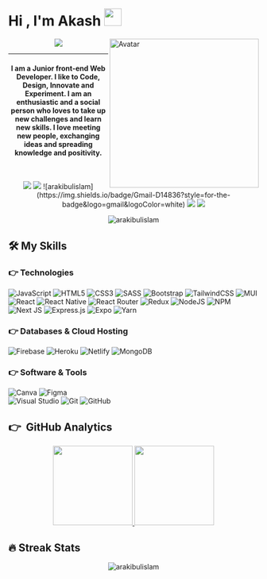 
<h1 align="left">Hi , I'm Akash <img src="https://media.giphy.com/media/hvRJCLFzcasrR4ia7z/giphy.gif" width="35"></h1>

<!-- ## 👋 &nbsp;Hey there! I'm Akash -->
<img alt="Avatar" src="https://instagram.fdac31-1.fna.fbcdn.net/v/t51.2885-15/sh0.08/e35/p750x750/80650065_168451210915450_4172315381014471231_n.jpg?_nc_ht=instagram.fdac31-1.fna.fbcdn.net&_nc_cat=110&_nc_ohc=4bcIfMU5zFEAX_DBX_n&edm=AP_V10EBAAAA&ccb=7-4&oh=6bf5e153adb5c9c8dcab8825fb20abcd&oe=61A4DDAC&_nc_sid=4f375e" width="300em" align="right"/>
<p align="center">
 <a href="https://github.com/arakibulislam/readme-typing-svg"><img src="https://readme-typing-svg.herokuapp.com?color=%23CF690E&size=30&center=true&vCenter=true&width=500&height=30&lines=Web+Developer;Rakibul+Islam+Akash"></a>
</p>
<hr/>
<h4 align="center">I am a Junior front-end Web Developer. I like to Code, Design, Innovate and Experiment. I am an enthusiastic and a social person who loves to take up new challenges and learn new skills. I love meeting new people, exchanging ideas and spreading knowledge and positivity.</h4>
<br>
<p align="center">
<a href="https://www.linkedin.com/in/arakibulislam/"><img src="https://img.shields.io/badge/linkedin-%230077B5.svg?style=for-the-badge&logo=linkedin&logoColor=white"/></a>
<a href="arakibulislam@gmail.com"><img src="https://img.shields.io/badge/Gmail-D14836?style=for-the-badge&logo=gmail&logoColor=white"/></a>
![arakibulislam](https://img.shields.io/badge/Gmail-D14836?style=for-the-badge&logo=gmail&logoColor=white)
<a href="https://www.facebook.com/R.I.Akash/"><img src="https://img.shields.io/badge/Facebook-%231877F2.svg?style=for-the-badge&logo=Facebook&logoColor=white"/></a>
<a href="https://github.com/arakibulislam"><img src="https://img.shields.io/badge/github-%23121011.svg?style=for-the-badge&logo=github&logoColor=white"/></a>
</p>
<p align="center"> <img src="https://komarev.com/ghpvc/?username=arakibulislam&label=Akash's%20Profile%20Views%20&color=dc143c&style=flat-square" alt="arakibulislam" /> </p>

## 🛠️ My Skills

### 👉 Technologies

![JavaScript](https://img.shields.io/badge/javascript-%23323330.svg?style=for-the-badge&logo=javascript&logoColor=%23F7DF1E)
![HTML5](https://img.shields.io/badge/html5-%23E34F26.svg?style=for-the-badge&logo=html5&logoColor=white)
![CSS3](https://img.shields.io/badge/css3-%231572B6.svg?style=for-the-badge&logo=css3&logoColor=white)
![SASS](https://img.shields.io/badge/SASS-hotpink.svg?style=for-the-badge&logo=SASS&logoColor=white)
![Bootstrap](https://img.shields.io/badge/bootstrap-%23563D7C.svg?style=for-the-badge&logo=bootstrap&logoColor=white)
![TailwindCSS](https://img.shields.io/badge/tailwindcss-%2338B2AC.svg?style=for-the-badge&logo=tailwind-css&logoColor=white)
![MUI](https://img.shields.io/badge/MUI-%230081CB.svg?style=for-the-badge&logo=material-ui&logoColor=white)
![React](https://img.shields.io/badge/react-%2320232a.svg?style=for-the-badge&logo=react&logoColor=%2361DAFB)
![React Native](https://img.shields.io/badge/react_native-%2320232a.svg?style=for-the-badge&logo=react&logoColor=%2361DAFB)
![React Router](https://img.shields.io/badge/React_Router-CA4245?style=for-the-badge&logo=react-router&logoColor=white)
![Redux](https://img.shields.io/badge/redux-%23593d88.svg?style=for-the-badge&logo=redux&logoColor=white)
![NodeJS](https://img.shields.io/badge/node.js-6DA55F?style=for-the-badge&logo=node.js&logoColor=white)
![NPM](https://img.shields.io/badge/NPM-%23000000.svg?style=for-the-badge&logo=npm&logoColor=white)
![Next JS](https://img.shields.io/badge/Next-black?style=for-the-badge&logo=next.js&logoColor=white)
![Express.js](https://img.shields.io/badge/express.js-%23404d59.svg?style=for-the-badge&logo=express&logoColor=%2361DAFB)
![Expo](https://img.shields.io/badge/expo-1C1E24?style=for-the-badge&logo=expo&logoColor=#D04A37)
![Yarn](https://img.shields.io/badge/yarn-%232C8EBB.svg?style=for-the-badge&logo=yarn&logoColor=white)

### 👉 Databases & Cloud Hosting

![Firebase](https://img.shields.io/badge/firebase-%23039BE5.svg?style=for-the-badge&logo=firebase)
![Heroku](https://img.shields.io/badge/heroku-%23430098.svg?style=for-the-badge&logo=heroku&logoColor=white)
![Netlify](https://img.shields.io/badge/netlify-%23000000.svg?style=for-the-badge&logo=netlify&logoColor=#00C7B7)
![MongoDB](https://img.shields.io/badge/MongoDB-%234ea94b.svg?style=for-the-badge&logo=mongodb&logoColor=white)

### 👉 Software & Tools

![Canva](https://img.shields.io/badge/Canva-%2300C4CC.svg?style=for-the-badge&logo=Canva&logoColor=white)
![Figma](https://img.shields.io/badge/figma-%23F24E1E.svg?style=for-the-badge&logo=figma&logoColor=white)	
![Visual Studio](https://img.shields.io/badge/Visual%20Studio-5C2D91.svg?style=for-the-badge&logo=visual-studio&logoColor=white)
![Git](https://img.shields.io/badge/git-%23F05033.svg?style=for-the-badge&logo=git&logoColor=white)
![GitHub](https://img.shields.io/badge/github-%23121011.svg?style=for-the-badge&logo=github&logoColor=white)


## 👉 &nbsp;GitHub Analytics

<p align="center">
<a href="https://github.com/arakibulislam">
  <img height="160em" src="https://github-readme-stats-eight-theta.vercel.app/api?username=arakibulislam&show_icons=true&theme=calm&include_all_commits=true&count_private=true"/>
  <img height="160em" src="https://github-readme-stats-eight-theta.vercel.app/api/top-langs/?username=arakibulislam&layout=compact&langs_count=8&theme=calm"/>
</a>
</p>

## 🔥 Streak Stats

<p align="center"><img align="center" src="https://github-readme-streak-stats.herokuapp.com/?user=arakibulislam&theme=calm" alt="arakibulislam" /></p>




